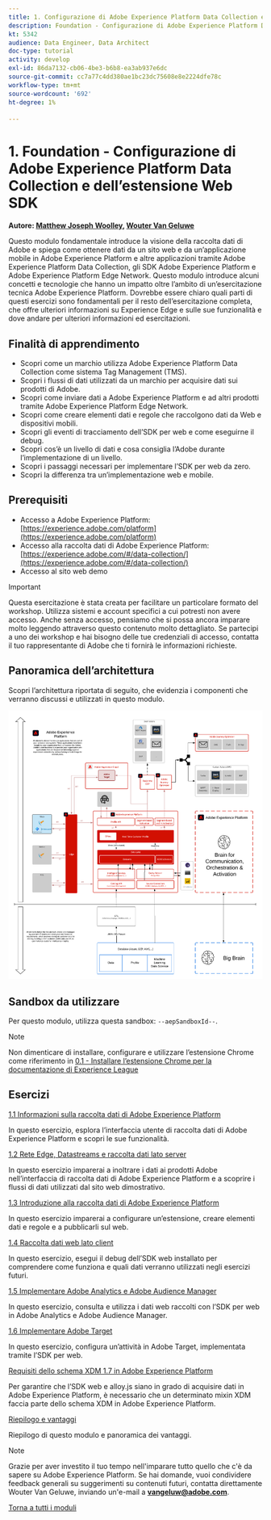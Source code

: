 ```yaml
---
title: 1. Configurazione di Adobe Experience Platform Data Collection e dell’estensione Web SDK
description: Foundation - Configurazione di Adobe Experience Platform Data Collection e dell'estensione Web SDK
kt: 5342
audience: Data Engineer, Data Architect
doc-type: tutorial
activity: develop
exl-id: 86da7132-cb06-4be3-b6b8-ea3ab937e6dc
source-git-commit: cc7a77c4dd380ae1bc23dc75608e8e2224dfe78c
workflow-type: tm+mt
source-wordcount: '692'
ht-degree: 1%

---
```


# 1. Foundation - Configurazione di Adobe Experience Platform Data Collection e dell’estensione Web SDK

**Autore: [Matthew Joseph Woolley](https://www.linkedin.com/in/matthewjwoolley/), [Wouter Van Geluwe](https://www.linkedin.com/in/woutervangeluwe/)**

Questo modulo fondamentale introduce la visione della raccolta dati di Adobe e spiega come ottenere dati da un sito web e da un’applicazione mobile in Adobe Experience Platform e altre applicazioni tramite Adobe Experience Platform Data Collection, gli SDK Adobe Experience Platform e Adobe Experience Platform Edge Network. Questo modulo introduce alcuni concetti e tecnologie che hanno un impatto oltre l’ambito di un’esercitazione tecnica Adobe Experience Platform. Dovrebbe essere chiaro quali parti di questi esercizi sono fondamentali per il resto dell’esercitazione completa, che offre ulteriori informazioni su Experience Edge e sulle sue funzionalità e dove andare per ulteriori informazioni ed esercitazioni.

## Finalità di apprendimento

- Scopri come un marchio utilizza Adobe Experience Platform Data Collection come sistema Tag Management (TMS).
- Scopri i flussi di dati utilizzati da un marchio per acquisire dati sui prodotti di Adobe.
- Scopri come inviare dati a Adobe Experience Platform e ad altri prodotti tramite Adobe Experience Platform Edge Network.
- Scopri come creare elementi dati e regole che raccolgono dati da Web e dispositivi mobili.
- Scopri gli eventi di tracciamento dell’SDK per web e come eseguirne il debug.
- Scopri cos’è un livello di dati e cosa consiglia l’Adobe durante l’implementazione di un livello.
- Scopri i passaggi necessari per implementare l’SDK per web da zero.
- Scopri la differenza tra un’implementazione web e mobile.

## Prerequisiti

- Accesso a Adobe Experience Platform: [https://experience.adobe.com/platform](https://experience.adobe.com/platform)
- Accesso alla raccolta dati di Adobe Experience Platform: [https://experience.adobe.com/#/data-collection/](https://experience.adobe.com/#/data-collection/)
- Accesso al sito web demo

>[!IMPORTANT]
>
>Questa esercitazione è stata creata per facilitare un particolare formato del workshop. Utilizza sistemi e account specifici a cui potresti non avere accesso. Anche senza accesso, pensiamo che si possa ancora imparare molto leggendo attraverso questo contenuto molto dettagliato. Se partecipi a uno dei workshop e hai bisogno delle tue credenziali di accesso, contatta il tuo rappresentante di Adobe che ti fornirà le informazioni richieste.

## Panoramica dell’architettura

Scopri l’architettura riportata di seguito, che evidenzia i componenti che verranno discussi e utilizzati in questo modulo.

![Panoramica dell’architettura](../../assets/images/architecturem1.png)

## Sandbox da utilizzare

Per questo modulo, utilizza questa sandbox: `--aepSandboxId--`.

>[!NOTE]
>
>Non dimenticare di installare, configurare e utilizzare l’estensione Chrome come riferimento in [0.1 - Installare l’estensione Chrome per la documentazione di Experience League](../module0/ex1.md)

## Esercizi

[1.1 Informazioni sulla raccolta dati di Adobe Experience Platform](./ex1.md)

In questo esercizio, esplora l’interfaccia utente di raccolta dati di Adobe Experience Platform e scopri le sue funzionalità.

[1.2 Rete Edge, Datastreams e raccolta dati lato server](./ex2.md)

In questo esercizio imparerai a inoltrare i dati ai prodotti Adobe nell’interfaccia di raccolta dati di Adobe Experience Platform e a scoprire i flussi di dati utilizzati dal sito web dimostrativo.

[1.3 Introduzione alla raccolta dati di Adobe Experience Platform](./ex3.md)

In questo esercizio imparerai a configurare un’estensione, creare elementi dati e regole e a pubblicarli sul web.

[1.4 Raccolta dati web lato client](./ex4.md)

In questo esercizio, esegui il debug dell’SDK web installato per comprendere come funziona e quali dati verranno utilizzati negli esercizi futuri.

[1.5 Implementare Adobe Analytics e Adobe Audience Manager](./ex5.md)

In questo esercizio, consulta e utilizza i dati web raccolti con l’SDK per web in Adobe Analytics e Adobe Audience Manager.

[1.6 Implementare Adobe Target](./ex6.md)

In questo esercizio, configura un’attività in Adobe Target, implementata tramite l’SDK per web.

[Requisiti dello schema XDM 1.7 in Adobe Experience Platform](./ex7.md)

Per garantire che l’SDK web e alloy.js siano in grado di acquisire dati in Adobe Experience Platform, è necessario che un determinato mixin XDM faccia parte dello schema XDM in Adobe Experience Platform.

[Riepilogo e vantaggi](./summary.md)

Riepilogo di questo modulo e panoramica dei vantaggi.

>[!NOTE]
>
>Grazie per aver investito il tuo tempo nell&#39;imparare tutto quello che c&#39;è da sapere su Adobe Experience Platform. Se hai domande, vuoi condividere feedback generali su suggerimenti su contenuti futuri, contatta direttamente Wouter Van Geluwe, inviando un&#39;e-mail a **vangeluw@adobe.com**.

[Torna a tutti i moduli](../../overview.md)
